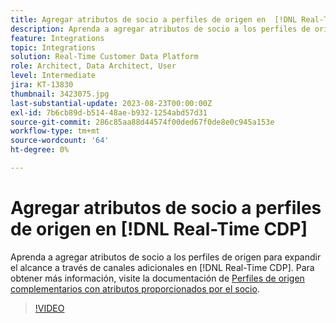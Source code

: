 ```yaml
---
title: Agregar atributos de socio a perfiles de origen en  [!DNL Real-Time CDP]
description: Aprenda a agregar atributos de socio a los perfiles de origen para expandir el alcance a través de canales adicionales en  [!DNL Real-Time CDP].
feature: Integrations
topic: Integrations
solution: Real-Time Customer Data Platform
role: Architect, Data Architect, User
level: Intermediate
jira: KT-13830
thumbnail: 3423075.jpg
last-substantial-update: 2023-08-23T00:00:00Z
exl-id: 7b6cb89d-b514-48ae-b932-1254abd57d31
source-git-commit: 286c85aa88d44574f00ded67f0de8e0c945a153e
workflow-type: tm+mt
source-wordcount: '64'
ht-degree: 0%

---
```


# Agregar atributos de socio a perfiles de origen en [!DNL Real-Time CDP]

Aprenda a agregar atributos de socio a los perfiles de origen para expandir el alcance a través de canales adicionales en [!DNL Real-Time CDP]. Para obtener más información, visite la documentación de [Perfiles de origen complementarios con atributos proporcionados por el socio](https://experienceleague.adobe.com/docs/experience-platform/rtcdp/use-cases/partner-data/supplement-first-party-profiles.html?lang=es).

>[!VIDEO](https://video.tv.adobe.com/v/3452453/?learn=on&enablevpops&captions=spa)
